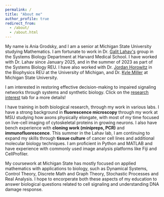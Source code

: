 ```yaml
---
permalink: /
title: "About me"
author_profile: true
redirect_from: 
  - /about/
  - /about.html
---
```

My name is Ania Grodsky, and I am a senior at Michigan State University studying Mathematics. I am fortunate to work in Dr. [Galit Lahav's](https://sysbio.med.harvard.edu/galit-lahav) group in the Systems Biology Department at Harvard Medical School. I have worked with Dr. Lahav since January 2025, and in the summer of 2023 as part of the Systems Biology REU. I have also worked with Dr. [Jordan Horowitz](https://sites.lsa.umich.edu/horowitz-lab/) in the Biophysics REU at the University of Michigan, and Dr. [Kyle Miller](https://www.kyle-miller.org/SATlab.html) at Michigan State University.

I am interested in restoring effective decision-making to impaired signaling networks through systems and synthetic biology. Click on the [research interest](http://ania1661.github.io/interests) tab for a more details!

I have training in both biological research, through my work in various labs. I have a strong background in **fluorescence microscopy** through my work at MSU studying how axons physically elongate, with most of my time focused on live-cell imaging of cytoskeletal proteins in growing neurons. I also have bench experience with **cloning work (minipreps, PCR)** and **immunofluorescence**. This summer in the Lahav lab, I am continuing to expand my skills through **tissue culture** of cancer cell lines and additional molecular biology techniques. I am proficient in Python and MATLAB and have experience with commonly used image analysis platforms like Fiji and CellProfiler.

My coursework at Michigan State has mostly focused on applied mathematics with applications to biology, such as Dynamical Systems, Control Theory, Discrete Math and Graph Theory, Stochastic Processes and Real Analysis. I hope to encorperate both these aspects of my education to answer biological questions related to cell signaling and understanding DNA damage response.

